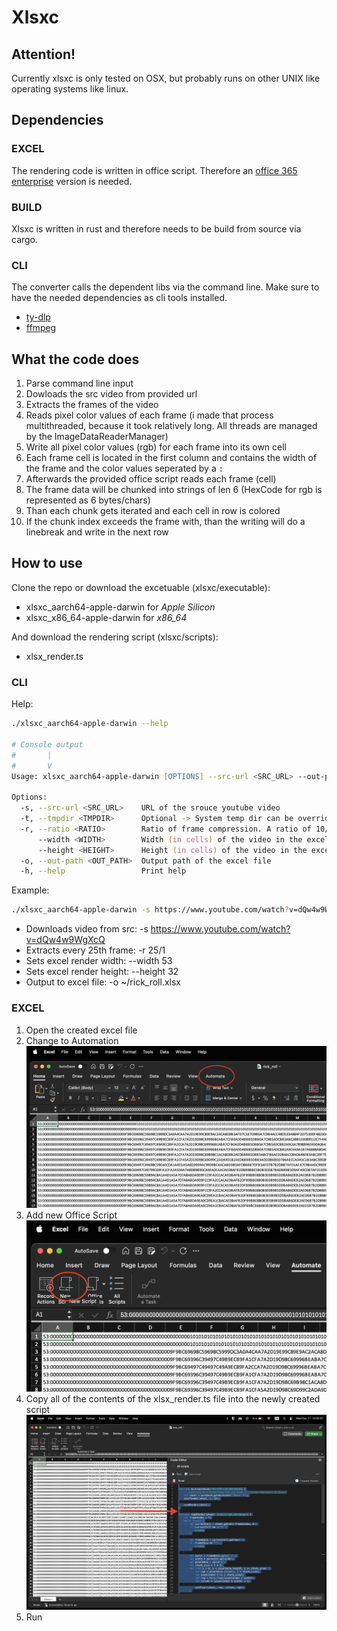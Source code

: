 # Xlsxc

## Attention!
Currently xlsxc is only tested on OSX, but probably runs on other UNIX like operating systems like linux.

## Dependencies
### EXCEL
The rendering code is written in office script. Therefore an [office 365 enterprise](https://techcommunity.microsoft.com/blog/excelblog/office-scripts-is-now-available-for-office-365-enterprise-e1-and-office-365-f3-l/4089088) version is needed.

### BUILD
Xlsxc is written in rust and therefore needs to be build from source via cargo.

### CLI
The converter calls the dependent libs via the command line. Make sure to have the needed dependencies as cli tools installed.
- [ty-dlp](https://github.com/yt-dlp/yt-dlp)
- [ffmpeg](https://www.ffmpeg.org)

## What the code does
1. Parse command line input
2. Dowloads the src video from provided url
3. Extracts the frames of the video
4. Reads pixel color values of each frame (i made that process multithreaded, because it took relatively long. All threads are managed by the ImageDataReaderManager)
6. Write all pixel color values (rgb) for each frame into its own cell
7. Each frame cell is located in the first column and contains the width of the frame and the color values seperated by a `:`
8. Afterwards the provided office script reads each frame (cell)
9. The frame data will be chunked into strings of len 6 (HexCode for rgb is represented as 6 bytes/chars)
10. Than each chunk gets iterated and each cell in row is colored
11. If the chunk index exceeds the frame with, than the writing will do a linebreak and write in the next row

## How to use
Clone the repo or download the excetuable (xlsxc/executable):
- xlsxc_aarch64-apple-darwin for *Apple Silicon*
- xlsxc_x86_64-apple-darwin for *x86_64*

And download the rendering script (xlsxc/scripts):
- xlsx_render.ts

### CLI
Help:
```zsh
./xlsxc_aarch64-apple-darwin --help

# Console output
#       |
#       V
Usage: xlsxc_aarch64-apple-darwin [OPTIONS] --src-url <SRC_URL> --out-path <OUT_PATH>

Options:
  -s, --src-url <SRC_URL>    URL of the srouce youtube video
  -t, --tmpdir <TMPDIR>      Optional -> System temp dir can be overriden [env: TMPDIR=/var/folders/h9/4gqv88mx6mxfkw6z4xjhsflc0000gn/T/] [default: /var/folders/h9/4gqv88mx6mxfkw6z4xjhsflc0000gn/T/]
  -r, --ratio <RATIO>        Ratio of frame compression. A ratio of 10/1 means only every tenth frame will be extracted [default: 20/1]
      --width <WIDTH>        Width (in cells) of the video in the excel file [default: 32]
      --height <HEIGHT>      Height (in cells) of the video in the excel file [default: 32]
  -o, --out-path <OUT_PATH>  Output path of the excel file
  -h, --help                 Print help
```

Example:
```zsh
./xlsxc_aarch64-apple-darwin -s https://www.youtube.com/watch?v=dQw4w9WgXcQ -r 25/1 --width 53 --height 32 -o ~/rick_roll.xlsx
```
- Downloads video from src: -s https://www.youtube.com/watch?v=dQw4w9WgXcQ
- Extracts every 25th frame: -r 25/1
- Sets excel render width: --width 53
- Sets excel render height: --height 32
- Output to excel file: -o ~/rick_roll.xlsx

### EXCEL
1. Open the created excel file
2. Change to Automation ![Change to Automation](./img/excel_how_to_1.png)
3. Add new Office Script ![Add new Office Script](./img/excel_how_to_2.png)
4. Copy all of the contents of the xlsx_render.ts file into the newly created script ![](./img/excel_how_to_3.png)
5. Run
